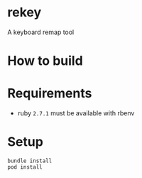 # rekey
A keyboard remap tool

# How to build

# Requirements
- ruby `2.7.1` must be available with rbenv

# Setup
```console
bundle install
pod install
```